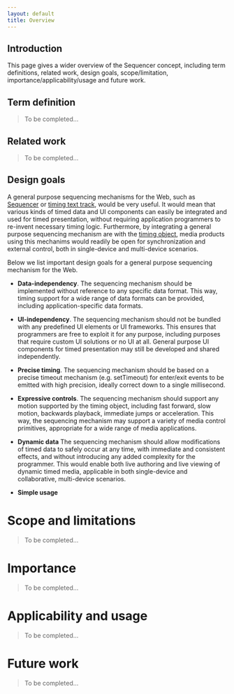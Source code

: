 ```yaml
---
layout: default
title: Overview
---
```


## Introduction
This page gives a wider overview of the Sequencer concept, including term definitions, related work, design goals, scope/limitation, importance/applicability/usage and future work.

## Term definition

> To be completed...

<!--
In this document, the process of translating a timed script or timed data into timed execution is broadly referred to as sequencing.
- timed data
- dimension/timeline
- motion along dimension
-->

## Related work

> To be completed...

<!--
Sequencing functionality is already provided by existing media frameworks, for example text tracks  integrated with  media elements, audio sample scheduling within the Web Audio API [[WEBAUDIO]], or timegraph traversal within SMIL Timing [[SMIL3]]. 
-->

## Design goals

A general purpose sequencing mechanisms for the Web, such as [Sequencer](index.html) or [timing text track](http://webtiming.github.io/timingobject/#timing-text-track), would be very useful. It would mean that various kinds of timed data and UI components can easily be integrated and used for timed presentation, without requiring application programmers to re-invent necessary timing logic. Furthermore, by integrating a general purpose sequencing mechanism are with the [timing object](http://webtiming.github.io/timingobject), media products using this mechanims would readily be open for synchronization and external control, both in single-device and multi-device scenarios.

Below we list important design goals for a general purpose sequencing mechanism for the Web.  

- **Data-independency**. The sequencing mechanism should be implemented without reference to any specific data format. This way, timing support for a wide range of data formats can be provided, including application-specific data formats.
 
- **UI-independency**. The sequencing mechanism should not be bundled with any predefined UI elements or UI frameworks. This ensures that programmers are free to exploit it for any purpose, including purposes that require custom UI solutions or no UI at all. General purpose UI components for timed presentation may still be developed and shared independently.

- **Precise timing**. The sequencing mechanism should be based on a precise timeout mechanism (e.g. setTimeout) for enter/exit events to be emitted with high precision, ideally correct down to a single millisecond.

- **Expressive controls**. The sequencing mechanism should support any motion supported by the timing object, including fast forward, slow motion, backwards playback, immediate jumps or acceleration. This way, the sequencing mechanism may support a variety of media control primitives, appropriate for a wide range of media applications.

- **Dynamic data** The sequencing mechanism should allow modifications of timed data to safely occur at any time, with immediate and consistent effects, and without introducing any added complexity for the programmer. This would enable both live authoring and live viewing of dynamic timed media, applicable in both single-device and collaborative, multi-device scenarios.

- **Simple usage**


# Scope and limitations

> To be completed...


# Importance

> To be completed...

<!--
## Programming tool
In short, the sequencing mechanism should be made available as a generic programming concept/tool. This would presumably benefit both individual programmers as well as developers of advanced media frameworks. 
- Should be available in any kind of 

## Any kind of data
- the view of utility is typically limited to subtitles.

## Flexibility
- decoupling sequencer from timing resource and data and UI gives a lot of flexibility.

## Defining the state of linear media
-->


# Applicability and usage

> To be completed...


# Future work

> To be completed...